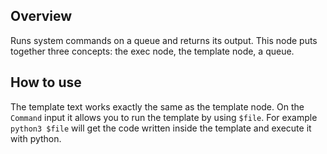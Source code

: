 ## Overview
Runs system commands on a queue and returns its output. This node puts together three concepts: the exec node, the template node, a queue.

## How to use
The template text works exactly the same as the template node. On the `Command` input it allows you to run the template by using `$file`. For example `python3 $file` will get the code written inside the template and execute it with python.

